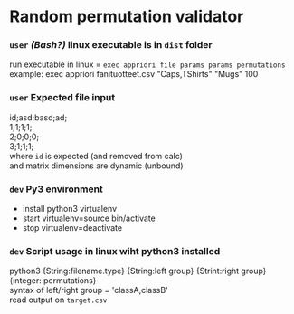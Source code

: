 # Random permutation validator  
  
###  `user` _(Bash?)_ linux executable is in `dist` folder  
run executable in linux = `exec appriori file params params permutations`  
example: exec appriori fanituotteet.csv "Caps,TShirts" "Mugs" 100  
  
### `user` Expected file input  
id;asd;basd;ad;  
1;1;1;1;  
2;0;0;0;  
3;1;1;1;  
where `id` is expected (and removed from calc)  
and matrix dimensions are dynamic (unbound) 

### `dev` Py3 environment  
- install python3 virtualenv  
- start virtualenv=source bin/activate  
- stop virtualenv=deactivate  

### `dev` Script usage in linux wiht python3 installed  
python3 {String:filename.type} {String:left group} {Strint:right group} {integer: permutations}  
syntax of left/right group = 'classA,classB'  
read output on `target.csv`  
  
